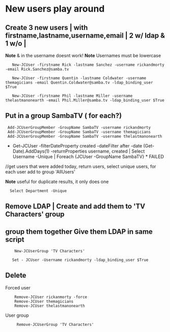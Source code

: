 # New users play around

  ## Create 3 new users | with firstname,lastname,username,email | 2 w/ ldap & 1 w/o | 
  **Note** & in the username doesnt work! 
  **Note** Usernames must be lowercase
  
       New-JCUser -firstname Rick -lastname Sanchez -username rickandmorty -email Rick.Sanchez@samba.tv
       
       New-JCUser -firstname Quentin -lastname Coldwater -username themagicians -email Quentin.Coldwater@samba.tv -ldap_binding_user $True 
       
       New-JCUser -firstname Phil -lastname Miller -username thelastmanonearth -email Phil.Miller@samba.tv -ldap_binding_user $True 
      
  ## Put in a group SambaTV ( for each?)
     Add-JCUserGroupMember -GroupName SambaTV -username rickandmorty
     Add-JCUserGroupMember -GroupName SambaTV -username themagicians 
     Add-JCUserGroupMember -GroupName SambaTV -username thelastmanonearth
  
   * Get-JCUser -filterDateProperty created -dateFilter after -date (Get-Date).AddDays(1) -returnProperties username, created | Select Username -Unique | Foreach {JCUser -GroupName SambaTV} * FAILED
    
   //get users that were added today, return users, select unique users, for each user add to group 'AllUsers'
    
   **Note** useful for duplicate results, it only does one
      
      Select Department -Unique 
 
  ## Remove LDAP | Create and add them to 'TV Characters' group
  
  ## group them together Give them LDAP in same script 
       
        New-JCUserGroup 'TV Characters'
       
       Set - JCUser -Username rickandmorty -ldap_binding_user $True
  ## Delete
   Forced user
    
        Remove-JCUser rickanmorty -force
        Remove-JCUser themagicians 
        Remove-JCUser thelastmanonearth
        
   User group
         
         Remove-JCUserGroup 'TV Characters'
        
  
